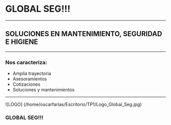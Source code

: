 # GLOBAL SEG!!!
---
## SOLUCIONES EN MANTENIMIENTO, SEGURIDAD E HIGIENE

---

### Nos caracteriza:
- Amplia trayectoria
- Asesoramientos
- Cotizaciones
- Soluciones y mantenimientos

---

![LOGO] (/home/oscarfarias/Escritorio/TP1/Logo_Global_Seg.jpg)

### GLOBAL SEG!!!
